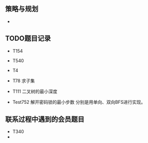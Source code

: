 


## 策略与规划
* 



## TODO题目记录
* T154
* T540
* T4



* T78 求子集


* T111  二叉树的最小深度
* Test752 解开密码锁的最小步数  分别是用单向、双向BFS进行实现。  




## 联系过程中遇到的会员题目
* T340 
* 
